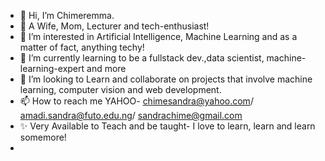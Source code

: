 - 👋 Hi, I’m Chimeremma.
- 🤳 A Wife, Mom, Lecturer and tech-enthusiast!  
- 👀 I’m interested in Artificial Intelligence, Machine Learning and as a matter of fact, anything techy!
- 🌱 I’m currently learning to be a fullstack dev.,data scientist, machine-learning-expert and more 
- 💞️ I’m looking to Learn and collaborate on projects that involve machine learning, computer vision and web development.
- 📫 How to reach me YAHOO- chimesandra@yahoo.com/ amadi.sandra@futo.edu.ng/ sandrachime@gmail.com
- ✨ Very Available to Teach and be taught- I love to learn, learn and learn somemore!
- 

<!---
CHYMEE/CHYMEE is a ✨ special ✨ repository because its `README.md` (this file) appears on your GitHub profile.
You can click the Preview link to take a look at your changes.
--->

